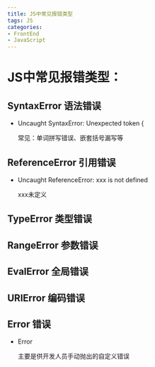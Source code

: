 ```yaml
---
title: JS中常见报错类型 
tags: JS
categories: 
- FrontEnd
- JavaScript
---
```


# JS中常见报错类型：

## SyntaxError    语法错误
* Uncaught SyntaxError: Unexpected token {

    常见：单词拼写错误、嵌套括号漏写等

<!-- more --> 

## ReferenceError    引用错误
* Uncaught ReferenceError: xxx is not defined

    xxx未定义

## TypeError    类型错误

## RangeError    参数错误

## EvalError    全局错误

## URIError    编码错误

## Error  错误
* Error

    主要是供开发人员手动抛出的自定义错误


